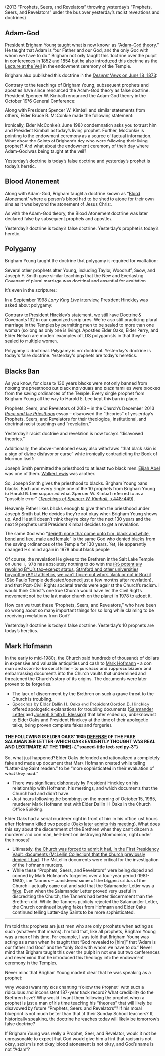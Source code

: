 <RedTitleBar
  title="Prophets"
  subtitle="Concerns & Questions"
/>

<QuoteWithReference
  quote="...The Lord will never permit me or any other man who stands as President of the Church to lead you astray. It is not in the program. It is not in the mind of God. If I were to attempt that, the Lord would remove me out of my place."
  attribution="President Wilford Woodruff"
  source="Wilford Woodruff: History of His Life and Labors, p.572"
  link="https://www.cesletter.org/prophets/1"
/>

<QuoteWithReference
  quote="Keep the eyes of the mission on the leaders of the Church...We will not and...cannot lead [you] astray."
  attribution="Elder M. Russell Ballard"
  source="Stay in the boat and hold on! 2, October 2014 Conference"
  link="https://www.cesletter.org/prophets/2"
/>

<QuoteWithReference
  quote="Today, the Church disavows the theories advanced in the past that black skin is a sign of divine disfavor or curse, or that it reflects unrighteous actions in a premortal life..."
  source="2013 Race and the Priesthood Essay, LDS.org"
  link="https://www.cesletter.org/race"
/>

(2013 “Prophets, Seers, and Revelators” throwing yesterday’s “Prophets, Seers, and Revelators” under the bus over yesterday’s racist revelations and doctrines)

## Adam-God

President Brigham Young taught what is now known as “[Adam–God theory](https://www.cesletter.org/prophets/4).” He taught that Adam is “our Father and our God, and the only God with whom we have to do.” Brigham not only taught this doctrine over the pulpit in conferences in [1852](https://www.cesletter.org/prophets/5) and [1854](https://www.cesletter.org/prophets/5) but he also introduced this doctrine as the [Lecture at the Veil](https://www.cesletter.org/prophets/7) in the endowment ceremony of the Temple.

Brigham also published this doctrine in the [_Deseret News_ on June 18, 1873](https://www.cesletter.org/prophets/8):

<IndentedQuote quote="How much unbelief exists in the minds of the Latter-day Saints in regard to one particular **doctrine which I revealed to them, and which God revealed to me – namely that Adam is our father and God** – I do not know, I do not inquire, I care nothing about it. Our Father Adam helped to make this earth, it was created expressly for him, and after it was made he and his companions came here. He brought one of his wives with him, and she was called Eve, because she was the first woman upon the earth. **Our Father Adam is the man who stands at the gate and holds the keys of everlasting life and salvation to all his children who have or who ever will come upon the earth.** I have been found fault with by the ministers of religion because I have said that they were ignorant. But I could not find any man on the earth who could tell me this, although it is one of the simplest things in the world, until I met and talked with Joseph Smith." />

Contrary to the teachings of Brigham Young, subsequent prophets and apostles have since renounced the Adam-God theory as false doctrine. President Spencer W. Kimball renounced the Adam-God theory in the October 1976 General Conference:

<IndentedQuote
  quote="We warn you against the dissemination of doctrines which are not according to the scriptures and which are alleged to have been taught by some of the General Authorities of past generations. Such, for instance, is the Adam-God theory. We denounce that theory and hope that everyone will be cautioned against this and other kinds of false doctrine."
  source="Our Own Liahona"
  link="https://www.cesletter.org/prophets/9" />

Along with President Spencer W. Kimball and similar statements from others, Elder Bruce
R. McConkie made the following statement:

<IndentedQuote
  quote="The devil keeps this heresy [Adam-God theory] alive as a means of obtaining converts to cultism. It is contrary to the whole plan of salvation set forth in the scriptures, and anyone who has read the Book of Moses, and anyone who has received the temple endowment, has no excuse whatever for being led astray by it. Those who are so ensnared reject the living prophet and close their ears to the apostles of their day."
  source="The Seven Deadly Heresies"
  link="https://www.cesletter.org/prophets/10" />

Ironically, Elder McConkie’s June 1980 condemnation asks you to trust him and President Kimball as today’s living prophet. Further, McConkie is pointing to the endowment ceremony as a source of factual information. What about the Saints of Brigham’s day who were following their living prophet? And what about the endowment ceremony of their day where Adam-God was being taught at the veil?

Yesterday’s doctrine is today’s false doctrine and yesterday’s prophet is today’s heretic.

## Blood Atonement

Along with Adam-God, Brigham taught a doctrine known as “[Blood Atonement](https://www.cesletter.org/prophets/11)” where a person’s blood had to be shed to atone for their own sins as it was beyond the atonement of Jesus Christ.

<IndentedQuote
  quote="There are sins that men commit for which they cannot receive forgiveness in this world, or in that which is to come, and if they had their eyes open to see their true condition, they would be perfectly willing to have their blood spilt upon the ground, that the smoke thereof might ascend to heaven as an offering for their sins; and the smoking incense would atone for their sins, whereas, if such is not the case, they will stick to them and remain upon them in the spirit world.
  I know, when you hear my brethren telling about cutting people off from the earth, that you consider it is strong doctrine; but it is to save them, not to destroy them...
  And furthermore, I know that there are transgressors, who, if they knew themselves, and the only condition upon which they can obtain forgiveness, would beg of their brethren to shed their blood, that the smoke thereof might ascend to God as an offering to appease the wrath that is kindled against them, and that the law might have its course. I will say further;
  I have had men come to me and offer their lives to atone for their sins. It is true that the blood of the Son of God was shed for sins through the fall and those committed by men, yet men can commit sins which it can never remit...There are sins that can be atoned for by an offering upon an altar, as in ancient days; and there are sins that the blood of a lamb, or a calf, or of turtle dove, cannot remit, but they must be atoned for by the blood of the man."
  source="Journal of Discourses 4:53-54"
  link="https://www.cesletter.org/prophets/12"
/>

<UpdateBox content="The Church now confirms in its _[Peace and Violence among 19th-Century Latter-day Saints](https://www.cesletter.org/prophets/13)_ essay that Blood Atonement was taught by the prophet Brigham Young." />

As with the Adam-God theory, the Blood Atonement doctrine was later declared false by subsequent prophets and apostles.

Yesterday’s doctrine is today’s false doctrine. Yesterday’s prophet is today’s heretic.

## Polygamy

Brigham Young taught the doctrine that polygamy is required for exaltation:

<IndentedQuote
  quote="The only men who become Gods, even the Sons of God, are those who enter into polygamy."
  source="Journal of Discourses 11:269"
  link="https://www.cesletter.org/prophets/14"
/>

Several other prophets after Young, including Taylor, Woodruff, Snow, and Joseph F. Smith gave similar teachings that the New and Everlasting Covenant of plural marriage was doctrinal and essential for exaltation.

It’s even in the scriptures:

<ScriptureQuote
  reference="DOCTRINE & COVENANTS 132:4"
  link="https://www.cesletter.org/prophets/15"
  quote="“For behold, I reveal unto you a new and an everlasting covenant; and if ye abide not that covenant, then are ye damned; for no one can reject this covenant and be permitted to enter into my glory.”" />

In a September 1998 _Larry King Live_ [interview](https://cesletter.org/polygamy/25), President Hinckley was asked about polygamy:

<IndentedQuote
  speaker="Larry King"
  className="no-border"
  quote="You condemn it [polygamy]?" />

<IndentedQuote
  speaker="Hinckley"
  className="no-border"
  quote="I condemn it. Yes, as a practice, because I think it is not doctrinal." />

Contrary to President Hinckley’s statement, we still have Doctrine & Covenants 132 in our canonized scriptures. We're also still practicing plural marriage in the Temples by permitting men to be sealed to more than one woman (so long as only one is living). Apostles Elder Oaks, Elder Perry, and Elder Nelson are modern examples of LDS polygamists in that they're sealed to multiple women.

Polygamy is doctrinal. Polygamy is not doctrinal. Yesterday's doctrine is today's false doctrine. Yesterday's prophets are today's heretics.

## Blacks Ban

As you know, for close to 130 years blacks were not only banned from holding the priesthood but black individuals and black families were blocked from the saving ordinances of the Temple. Every single prophet from Brigham Young all the way to Harold B. Lee kept this ban in place.

Prophets, Seers, and Revelators of 2013 – in the Church’s December 2013 _[Race and the Priesthood](https://www.cesletter.org/race)_ essay – disavowed the “theories” of yesterday’s Prophets, Seers, and Revelators for their theological, institutional, and doctrinal racist teachings and “revelation.”

Yesterday’s racist doctrine and revelation is now today’s “disavowed theories.”

Additionally, the above-mentioned essay also withdraws “that black skin is a sign of divine disfavor or curse” while ironically contradicting the Book of Mormon itself:

<ScriptureQuote
  reference="2 NEPHI 5:21"
  quote="“And he had caused the cursing to come upon them, yea, even a sore cursing, because of their iniquity. For behold, they had hardened their hearts against him, that they had become like unto a flint; wherefore, as they were white, and exceedingly fair and delightsome, that they might not be enticing unto my people the Lord God did cause a skin of blackness to come upon them.”" />

Joseph Smith permitted the priesthood to at least two black men. [Elijah Abel](https://www.cesletter.org/prophets/18) was one of them. [Walker Lewis](https://www.cesletter.org/prophets/19) was another.

So, Joseph Smith gives the priesthood to blacks. Brigham Young bans blacks. Each and every single one of the 10 prophets from Brigham Young to Harold B. Lee supported what Spencer W. Kimball referred to as a “possible error” ([_Teachings of Spencer W. Kimball_, p.448-449](https://www.cesletter.org/prophets/20)).

Heavenly Father likes blacks enough to give them the priesthood under Joseph Smith but He decides they’re not okay when Brigham Young shows up. And He still doesn’t think they’re okay for the next 130 years and the next 9 prophets until President Kimball decides to get a revelation.

The same God who “[denieth none that come unto him, black and white, bond and free, male and female](https://www.cesletter.org/prophets/21)” is the same God who denied blacks from the saving ordinances of the Temple for 130 years. Yet, He apparently changed His mind again in 1978 about black people.

Of course, the revelation He gives to the Brethren in the Salt Lake Temple on June 1, 1978 has absolutely nothing to do with the [IRS potentially revoking BYU’s tax-exempt status](https://www.cesletter.org/prophets/22), [Stanford and other universities boycotting BYU athletics](https://www.cesletter.org/prophets/23), [we can’t figure out who’s black or not in Brazil](https://www.cesletter.org/prophets/23) (São Paulo Temple dedicated/opened just a few months after revelation), and that Post-Civil Rights societal trends were against the Church’s racism. I would think Christ’s one true Church would have led the Civil Rights movement; not be the last major church on the planet in 1978 to adopt it.

How can we trust these “Prophets, Seers, and Revelators,” who have been so wrong about so many important things for so long while claiming to be receiving revelations from God?

Yesterday’s doctrine is today’s false doctrine. Yesterday’s 10 prophets are today’s heretics.

## Mark Hofmann

In the early to mid-1980s, the Church paid hundreds of thousands of dollars in expensive and valuable antiquities and cash to [Mark Hofmann](https://www.cesletter.org/prophets/25) – a con man and soon-to-be serial killer – to purchase and suppress bizarre and embarrassing documents into the Church vaults that undermined and threatened the Church’s story of its origins. The documents were later proven to be forgeries.

<ImageWithCaption src="/images/prophets-mark-hoffman.jpg" />

* The lack of discernment by the Brethren on such a grave threat to the Church is troubling.
* Speeches by [Elder Dallin H. Oaks](https://www.cesletter.org/prophets/26) and [President Gordon B. Hinckley](https://www.cesletter.org/prophets/27) offered apologetic explanations for troubling documents ([Salamander Letter](https://www.cesletter.org/prophets/27) and [Joseph Smith III Blessing](https://www.cesletter.org/prophets/29)) that later ended up, unbeknownst to Elder Oaks and President Hinckley at the time of their apologetic talks, being proven complete fakes and forgeries.

#### THE FOLLOWING IS ELDER OAKS’ 1985 [DEFENSE](https://www.cesletter.org/prophets/26) OF THE FAKE SALAMANDER LETTER (WHICH OAKS EVIDENTLY THOUGHT WAS REAL AND LEGITIMATE AT THE TIME): {."spaced-title text-red py-3"}

<IndentedQuote
  quote="Another source of differences in the accounts of different witnesses is the different meanings that different persons attach to words. We have a vivid illustration of this in the recent media excitement about the word salamander in a letter Martin Harris is supposed to have sent to W. W. Phelps over 150 years ago. All of the scores of media stories on that subject apparently assume that the author of that letter used the word salamander in the modern sense of a ‘tailed amphibian.’
  One wonders why so many writers neglected to reveal to their readers that there is another meaning of salamander, which may even have been the primary meaning in this context in the 1820s. That meaning, which is listed second in a current edition of Webster’s New World Dictionary, is ‘a spirit supposed to live in fire’ (2d College ed. 1982, s.v. ‘salamander’). Modern and ancient literature contain many examples of this usage.
  A spirit that is able to live in fire is a good approximation of the description Joseph Smith gave of the angel Moroni: a personage in the midst of a light, whose countenance was ‘truly like lightning’ and whose overall appearance ‘was glorious beyond description’ (Joseph Smith-History 1:32). As Joseph Smith wrote later, ‘The first sight [of this personage] was as though the house was filled with consuming fire’ (History of the Church, 4:536). Since the letter purports only to be Martin Harris’s interpretation of what he had heard about Joseph’s experience, the use of the words white salamander and old spirit seem understandable.
  In view of all this, and as a matter of intellectual evaluation, why all the excitement in the media, and why the apparent hand-wringing among those who profess friendship with or membership in the Church? The media should make more complete disclosures, but Latter-day Saint readers should also be more sophisticated in their evaluation of what they read."
/>

So, what just happened? Elder Oaks defended and rationalized a completely fake and made up document that Mark Hofmann created while telling “Latter-day Saint readers” to be “more sophisticated in their evaluation of what they read.”

* There was [significant dishonesty](https://www.cesletter.org/prophets/31) by President Hinckley on his relationship with Hofmann, his meetings, and which documents that the Church had and didn’t have.
* Just hours following the bombings on the morning of October 15, 1985, murderer Mark Hofmann met with Elder Dallin H. Oaks in the Church Office Building:

<IndentedQuote
  quote="He’s just killed two people. And what does he do? He goes down to the church office building and meets with Dallin Oaks. I can’t even imagine the rush, given Hofmann’s frame of reference, that this would have given him. To be there standing in front of one of God’s appointed apostles, after murdering two people, and this person doesn’t hear any words from God, doesn’t intuit a thing. For Hofmann that must have been an absolute rush. He had pulled off the ultimate spoof against God."
  source="The Poet and the Murderer: A True Story of Literary Crime and the Art of Forgery, p.232"
/>

Elder Oaks had a serial murderer right in front of him in his office just hours after Hofmann killed two people ([Oaks later admits this meeting](https://www.cesletter.org/prophets/32)). What does this say about the discernment of the Brethren when they can’t discern a murderer and con man, hell-bent on destroying Mormonism, right under their noses?

* Ultimately, [the Church was forced to admit it had, in the First Presidency Vault, documents (McLellin Collection) that the Church previously denied it had](https://www.cesletter.org/prophets/33). The McLellin documents were critical for the investigation of the Hofmann murders.
* While these “Prophets, Seers, and Revelators” were being duped and conned by Mark Hofmann’s forgeries over a four-year period (1981-1985), the Tanners – considered some of the biggest critics of the Church – actually came out and said that the Salamander Letter was a [fake](https://www.cesletter.org/prophets/34). Even when the Salamander Letter proved very useful in discrediting the Church, the Tanners had better discernment than the Brethren did. While the Tanners publicly rejected the Salamander Letter, the Church continued buying fakes from Hofmann and Elder Oaks continued telling Latter-day Saints to be more sophisticated.

<hr class="divider" />

I’m told that prophets are just men who are only prophets when acting as such (whatever that means). I’m told that, like all prophets, Brigham Young was a man of his time. For example, I was told that Brigham Young was acting as a man when he taught that “God revealed to [him]” that “Adam is our father and God” and the “only God with whom we have to do.” Never mind that Brigham taught this over the pulpit in not one but two conferences and never mind that he introduced this theology into the endowment ceremony in the Temples.

Never mind that Brigham Young made it clear that he was speaking as a prophet:

<IndentedQuote
  quote="I have never yet preached a sermon and sent it out to the children of men, that they may not call scripture."
  source="Journal of Discourses 13:95"
  link="https://www.cesletter.org/prophets/35"
/>

Why would I want my kids chanting “Follow the Prophet” with such a ridiculous and inconsistent 187-year track record? What credibility do the Brethren have? Why would I want them following the prophet when a prophet is just a man of his time teaching his “theories” that will likely be disavowed by future “Prophets, Seers, and Revelators”? If his moral blueprint is not much better than that of their Sunday School teachers? If, historically speaking, the doctrine he teaches today will likely be tomorrow’s false doctrine?

If Brigham Young was really a Prophet, Seer, and Revelator, would it not be unreasonable to expect that God would give him a hint that racism is not okay, sexism is not okay, blood atonement is not okay, and God’s name is not “Adam”?